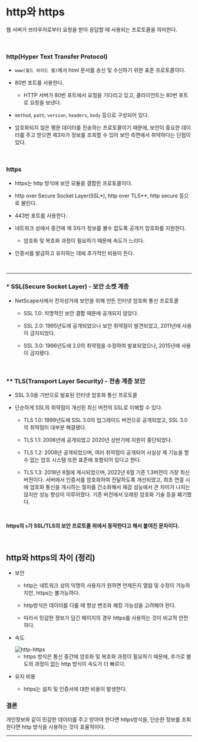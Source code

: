 # http와 https

웹 서버가 브라우저로부터 요청을 받아 응답할 때 사용되는 프로토콜을 의미한다.

<br />

### http(Hyper Text Transfer Protocol)

- `www(월드 와이드 웹)`에서 html 문서를 송신 및 수신하기 위한 표준 프로토콜이다.

- 80번 포트를 사용한다.

  - HTTP 서버가 80번 포트에서 요청을 기다리고 있고, 클라이언트는 80번 포트로 요청을 보낸다.

- `method`, `path`, `version`, `headers`, `body` 등으로 구성되어 있다.

- 암호화되지 않은 평문 데이터를 전송하는 프로토콜이기 때문에, 보안이 중요한 데이터를 주고 받으면 제3자가 정보를 조회할 수 있어 보안 측면에서 취약하다는 단점이 있다.

<br />

### https

- https는 http 방식에 보안 모듈을 결합한 프로토콜이다.

- http over Secure Socket Layer(SSL\*), http over TLS\*\*, http secure 등으로 불린다.

- 443번 포트를 사용한다.

- 네트워크 상에서 중간에 제 3자가 정보를 볼수 없도록 공개키 암호화를 지원한다.

  - 암호화 및 복호화 과정이 필요하기 때문에 속도가 느리다.

- 인증서를 발급하고 유지하는 데에 추가적인 비용이 든다.

<br />

<hr />

### \* SSL(Secure Socket Layer) - 보안 소켓 계층

- NetScape사에서 전자상거래 보안을 위해 만든 인터넷 암호화 통신 프로토콜

  - SSL 1.0: 치명적인 보안 결함 때문에 공개되지 않았다.

  - SSL 2.0: 1995년도에 공개되었으나 보안 취약점이 발견되었고, 2011년에 사용이 금지되었다.

  - SSL 3.0: 1996년도에 2.0의 취약점을 수정하여 발표되었으나, 2015년에 사용이 금지됐다.

<br />

### \*\* TLS(Transport Layer Security) - 전송 계층 보안

- SSL 3.0을 기반으로 발표된 인터넷 암호화 통신 프로토콜

- 단순하게 SSL의 취약점이 개선된 최신 버전의 SSL로 이해할 수 있다.

  - TLS 1.0: 1999년도에 SSL 3.0의 업그레이드 버전으로 공개되었고, SSL 3.0의 취약점이 대부분 해결됐다.

  - TLS 1.1: 2006년에 공개되었고 2020년 상반기에 지원이 중단되었다.

  - TLS 1.2: 2008년 공개되었으며, 여러 취약점이 공개되어 사실상 제 기능을 할 수 없는 암호 시스템 또한 표준에 포함되어 있다고 한다.

  - TLS 1.3: 2018년 8월에 게시되었으며, 2022년 6월 기준 1.3버전이 가장 최신 버전이다. 서버에서 인증서를 암호화하여 전달하도록 개선되었고, 최초 연결 시에 암호화 통신을 개시하는 절차를 간소화해서 체감 성능에서 큰 차이가 나지는 않지만 성능 향상이 이루어졌다. 기존 버전에서 오래된 암호화 기술 등을 폐기했다.

<br />

**https의 `s`가 SSL/TLS의 보안 프로토콜 위에서 동작한다고 해서 붙여진 문자이다.**

<br />

## http와 https의 차이 (정리)

- 보안

  - http는 네트워크 상의 익명의 사용자가 원하면 언제든지 열람 및 수정이 가능하지만, https는 불가능하다.

  - http방식은 데이터를 다룰 때 항상 변조와 해킹 가능성을 고려해야 한다.

  - 따라서 민감한 정보가 담긴 페이지의 경우 https를 사용하는 것이 비교적 안전하다.

- 속도

   <img src="https://mblogthumb-phinf.pstatic.net/MjAyMTExMjlfMjE0/MDAxNjM4MTg4MTc0MjUx._WRtQ-YlL-lu2cBzRiMmaQS1LD138uzCobd3kj8efKwg.cNLtNrF0B5PJJs39t65HC9SeslxWoLZd8l24geKeyOYg.PNG.doredome/image.png?type=w800" alt="http-https" />

  - https 방식은 통신 중간에 암호화 및 복호화 과정이 필요하기 때문에, 추가로 별도의 과정이 없는 http 방식이 속도가 더 빠르다.

- 유지 비용

  - https는 설치 및 인증서에 대한 비용이 발생한다.

### 결론

개인정보와 같이 민감한 데이터를 주고 받아야 한다면 https방식을, 단순한 정보를 조회한다면 http 방식을 사용하는 것이 효율적이다.

<hr />
